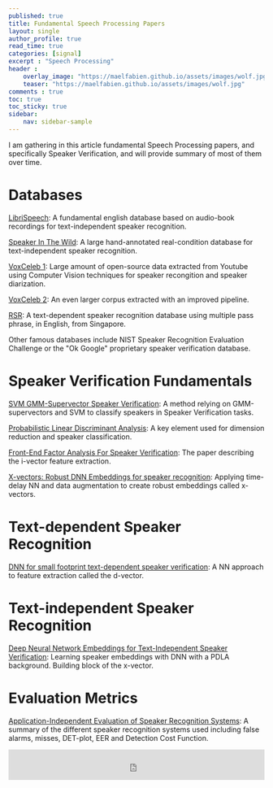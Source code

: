 ```yaml
---
published: true
title: Fundamental Speech Processing Papers
layout: single
author_profile: true
read_time: true
categories: [signal]
excerpt : "Speech Processing"
header :
    overlay_image: "https://maelfabien.github.io/assets/images/wolf.jpg"
    teaser: "https://maelfabien.github.io/assets/images/wolf.jpg"
comments : true
toc: true
toc_sticky: true
sidebar:
    nav: sidebar-sample
---
```


I am gathering in this article fundamental Speech Processing papers, and specifically Speaker Verification, and will provide summary of most of them over time.

# Databases

[LibriSpeech](https://maelfabien.github.io/assets/litterature/databases/librispeech.pdf): A fundamental english database based on audio-book recordings for text-independent speaker recognition.

[Speaker In The Wild](https://maelfabien.github.io/assets/litterature/databases/SITW.pdf): A large hand-annotated real-condition database for text-independent speaker recognition.

[VoxCeleb 1](https://maelfabien.github.io/assets/litterature/databases/voxceleb_1.pdf): Large amount of open-source data extracted from Youtube using Computer Vision techniques for speaker recongition and speaker diarization.

[VoxCeleb 2](https://maelfabien.github.io/assets/litterature/databases/voxceleb_2.pdf): An even larger corpus extracted with an improved pipeline.

[RSR](https://maelfabien.github.io/assets/litterature/databases/RSR.pdf): A text-dependent speaker recognition database using multiple pass phrase, in English, from Singapore.

Other famous databases include NIST Speaker Recognition Evaluation Challenge or the "Ok Google" proprietary speaker verification database.

# Speaker Verification Fundamentals

[SVM GMM-Supervector Speaker Verification](http://citeseerx.ist.psu.edu/viewdoc/download?doi=10.1.1.87.604&rep=rep1&type=pdf): A method relying on GMM-supervectors and SVM to classify speakers in Speaker Verification tasks.

[Probabilistic Linear Discriminant Analysis](https://maelfabien.github.io/assets/litterature/maths/PLDA.pdf): A key element used for dimension reduction and speaker classification.

[Front-End Factor Analysis For Speaker Verification](https://maelfabien.github.io/assets/litterature/representation/i-vector.pdf): The paper describing the i-vector feature extraction.

[X-vectors: Robust DNN Embeddings for speaker recognition](https://maelfabien.github.io/assets/litterature/representation/x_vector.pdf): Applying time-delay NN and data augmentation to create robust embeddings called x-vectors.

# Text-dependent Speaker Recognition

[DNN for small footprint text-dependent speaker verification](https://maelfabien.github.io/assets/litterature/representation/d-vector.pdf): A NN approach to feature extraction called the d-vector.

# Text-independent Speaker Recognition

[Deep Neural Network Embeddings for Text-Independent Speaker Verification](https://maelfabien.github.io/assets/litterature/representation/xvector.pdf): Learning speaker embeddings with DNN with a PDLA background. Building block of the x-vector.

# Evaluation Metrics

[Application-Independent Evaluation of Speaker Recognition Systems](https://maelfabien.github.io/assets/litterature/databases/metrics.pdf): A summary of the different speaker recognition systems used including false alarms, misses, DET-plot, EER and Detection Cost Function.


<div style="width:100%; text-align:justify; align-content:left; display:inline-block;">
<embed src="https://maelfabien.github.io/assets/files/medik.pdf" type="application/pdf" width="100%" height="60px" />
</div>
